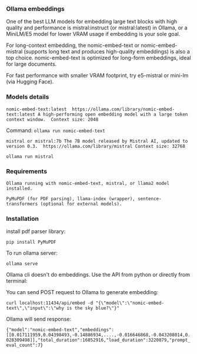 

### Ollama embeddings

One of the best LLM models for embedding large text blocks with high quality and performance is mistral:instruct (or mistral:latest) in Ollama, or a MiniLM/E5 model for lower VRAM usage if embedding is your sole goal.

For long-context embedding, the nomic-embed-text or nomic-embed-mistral (supports long text and produces high-quality embeddings) is also a top choice.
nomic-embed-text is optimized for long-form embeddings, ideal for large documents.

For fast performance with smaller VRAM footprint, try e5-mistral or mini-lm (via Hugging Face).

### Models details

`nomic-embed-text:latest 
https://ollama.com/library/nomic-embed-text:latest
A high-performing open embedding model with a large token context window. 
Context size: 2048`

Command:
`ollama run nomic-embed-text`

`mistral or mistral:7b
The 7B model released by Mistral AI, updated to version 0.3. 
https://ollama.com/library/mistral
Context size: 32768`

`ollama run mistral`

### Requirements

    Ollama running with nomic-embed-text, mistral, or llama2 model installed.
    
    PyMuPDF (for PDF parsing), llama-index (wrapper), sentence-transformers (optional for external models).



### Installation

install pdf parser library:

`pip install PyMuPDF`

To run ollama server:

`ollama serve`

Ollama cli doesn't do embeddings. Use the API from python or directly from terminal:

You can send POST request to Ollama to generate embedding:

`curl localhost:11434/api/embed -d "{\"model\":\"nomic-embed-text\",\"input\":\"why is the sky blue?\"}"`

Ollama will send response:

`{"model":"nomic-embed-text","embeddings":[[0.017111959,0.04398493,-0.14886934,....,-0.016646868,-0.043208014,0.028309498]],"total_duration":16852916,"load_duration":3220879,"prompt_eval_count":7}`



​    





